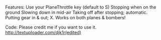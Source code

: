 Features:
Use your PlaneThrottle key (default to S)
Stopping when on the ground
Slowing down in mid-air
Taking off after stopping; automatic.
Putting gear in & out; X.
Works on both planes & bombers!

Code:
Please credit me if you want to use it. 
http://textuploader.com/djk1r(edited)
